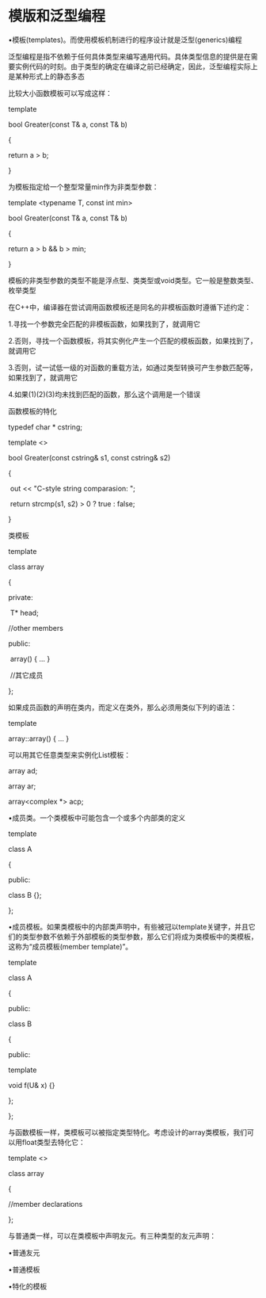 # 模版和泛型编程

•模板(templates)。而使用模板机制进行的程序设计就是泛型(generics)编程

泛型编程是指不依赖于任何具体类型来编写通用代码。具体类型信息的提供是在需要实例代码的时刻。由于类型的确定在编译之前已经确定，因此，泛型编程实际上是某种形式上的静态多态



比较大小函数模板可以写成这样：

template <typename T>

bool Greater(const T& a, const T& b)


{

  return a > b;

}

为模板指定给一个整型常量min作为非类型参数： 

template <typename T, const int min>

bool Greater(const T& a, const T& b)

{

  return a > b && b > min;

}

模板的非类型参数的类型不能是浮点型、类类型或void类型。它一般是整数类型、枚举类型



在C++中，编译器在尝试调用函数模板还是同名的非模板函数时遵循下述约定：

1.寻找一个参数完全匹配的非模板函数，如果找到了，就调用它

2.否则，寻找一个函数模板，将其实例化产生一个匹配的模板函数，如果找到了，就调用它

3.否则，试一试低一级的对函数的重载方法，如通过类型转换可产生参数匹配等，如果找到了，就调用它

4.如果(1)(2)(3)均未找到匹配的函数，那么这个调用是一个错误



函数模板的特化

typedef char * cstring;


template <>

bool Greater<cstring>(const cstring& s1, const cstring& s2)

{

​    out << "C-style string comparasion: ";

​    return strcmp(s1, s2) > 0 ? true : false;

}



类模板

template <typename T>

class array

{

private:

​    T* head;

  //other members

 

public:

​    array() { ... }

​    //其它成员

};

如果成员函数的声明在类内，而定义在类外，那么必须用类似下列的语法：

template <typename T>

array<T>::array() { ... }

可以用其它任意类型来实例化List模板：

array<double> ad;

array<tiger> ar;

array<complex *> acp;

•成员类。一个类模板中可能包含一个或多个内部类的定义

template <typename T>

class A

{

public:

  class B {};

};


•成员模板。如果类模板中的内部类声明中，有些被冠以template关键字，并且它们的类型参数不依赖于外部模板的类型参数，那么它们将成为类模板中的类模板，这称为“成员模板(member template)”。

template <typename T>

class A

{

public:

  class B

  {

  public:

  template <typename U>

  void f(U& x) {}

  };

};

与函数模板一样，类模板可以被指定类型特化。考虑设计的array类模板，我们可以用float类型去特化它：

template <>

class array<float>

{


  //member declarations

};



与普通类一样，可以在类模板中声明友元。有三种类型的友元声明：

•普通友元

•普通模板

•特化的模板